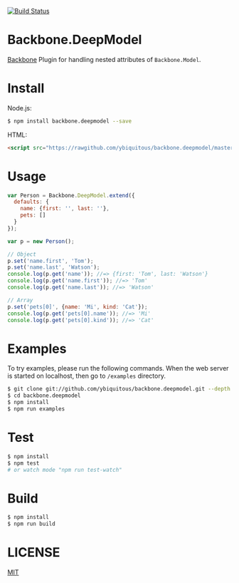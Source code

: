 [![Build Status](https://travis-ci.org/ybiquitous/backbone.deepmodel.svg?branch=master)](https://travis-ci.org/ybiquitous/backbone.deepmodel)

# Backbone.DeepModel

[Backbone](http://backbonejs.org/) Plugin for handling nested attributes of `Backbone.Model`.

# Install

Node.js:
```sh
$ npm install backbone.deepmodel --save
```

HTML:
```html
<script src="https://rawgithub.com/ybiquitous/backbone.deepmodel/master/dist/backbone.deepmodel.js"></script>
```

# Usage

```js
var Person = Backbone.DeepModel.extend({
  defaults: {
    name: {first: '', last: ''},
    pets: []
  }
});

var p = new Person();

// Object
p.set('name.first', 'Tom');
p.set('name.last', 'Watson');
console.log(p.get('name')); //=> {first: 'Tom', last: 'Watson'}
console.log(p.get('name.first')); //=> 'Tom'
console.log(p.get('name.last')); //=> 'Watson'

// Array
p.set('pets[0]', {name: 'Mi', kind: 'Cat'});
console.log(p.get('pets[0].name')); //=> 'Mi'
console.log(p.get('pets[0].kind')); //=> 'Cat'
```

# Examples

To try examples, please run the following commands.
When the web server is started on localhost, then go to `/examples` directory.

```sh
$ git clone git://github.com/ybiquitous/backbone.deepmodel.git --depth 1
$ cd backbone.deepmodel
$ npm install
$ npm run examples
```

# Test

```sh
$ npm install
$ npm test
# or watch mode "npm run test-watch"
```

# Build

```sh
$ npm install
$ npm run build
```

# LICENSE

[MIT](https://github.com/ybiquitous/backbone.deepmodel/blob/master/LICENSE)

